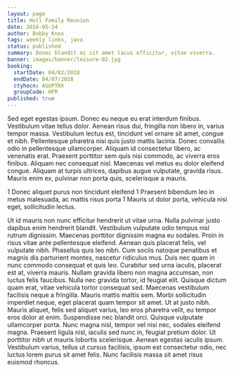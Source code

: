 ```yaml
---
layout: page
title: Hull Family Reunion
date: 2016-05-24
author: Bobby Knox
tags: weekly links, java
status: published
summary: Donec blandit mi sit amet lacus efficitur, vitae viverra.
banner: images/banner/leisure-02.jpg
booking:
  startDate: 04/02/2018
  endDate: 04/07/2018
  ctyhocn: AGUPTHX
  groupCode: HFR
published: true
---
```

Sed eget egestas ipsum. Donec eu neque eu erat interdum finibus. Vestibulum vitae tellus dolor. Aenean risus dui, fringilla non libero in, varius tempor massa. Vestibulum lectus est, tincidunt vel ornare sit amet, congue et nibh. Pellentesque pharetra nisi quis justo mattis lacinia. Donec convallis odio in pellentesque ullamcorper. Aliquam id consectetur libero, ac venenatis erat. Praesent porttitor sem quis nisi commodo, ac viverra eros finibus. Aliquam nec consequat nisl. Maecenas vel metus eu dolor eleifend congue. Aliquam at turpis ultrices, dapibus augue vulputate, gravida risus. Mauris enim ex, pulvinar non porta quis, scelerisque a mauris.

1 Donec aliquet purus non tincidunt eleifend
1 Praesent bibendum leo in metus malesuada, ac mattis risus porta
1 Mauris ut dolor porta, vehicula nisi eget, sollicitudin lectus.

Ut id mauris non nunc efficitur hendrerit ut vitae urna. Nulla pulvinar justo dapibus enim hendrerit blandit. Vestibulum vulputate odio tempus nisl rutrum dignissim. Maecenas porttitor dignissim magna eu sodales. Proin in risus vitae ante pellentesque eleifend. Aenean quis placerat felis, vel vulputate nibh. Phasellus quis leo nibh. Cum sociis natoque penatibus et magnis dis parturient montes, nascetur ridiculus mus. Duis nec quam in nunc commodo consequat et quis leo. Curabitur sed urna iaculis, placerat est at, viverra mauris. Nullam gravida libero non magna accumsan, non luctus felis faucibus. Nulla nec gravida tortor, id feugiat elit. Quisque dictum quam erat, vitae vehicula tortor consequat sed. Maecenas vestibulum facilisis neque a fringilla. Mauris mattis mattis sem.
Morbi sollicitudin imperdiet neque, eget placerat quam tempor sit amet. Ut at justo nibh. Mauris aliquet, felis sed aliquet varius, leo eros pharetra velit, eu tempor eros dolor at enim. Suspendisse nec blandit orci. Quisque vulputate ullamcorper porta. Nunc magna nisl, tempor vel nisi nec, sodales eleifend magna. Praesent ligula nisl, iaculis sed nunc in, feugiat pretium dolor. Ut porttitor nibh ut mauris lobortis scelerisque. Aenean egestas iaculis ipsum. Vestibulum varius, tellus ut cursus facilisis, ipsum est consectetur odio, nec luctus lorem purus sit amet felis. Nunc facilisis massa sit amet risus euismod rhoncus.

